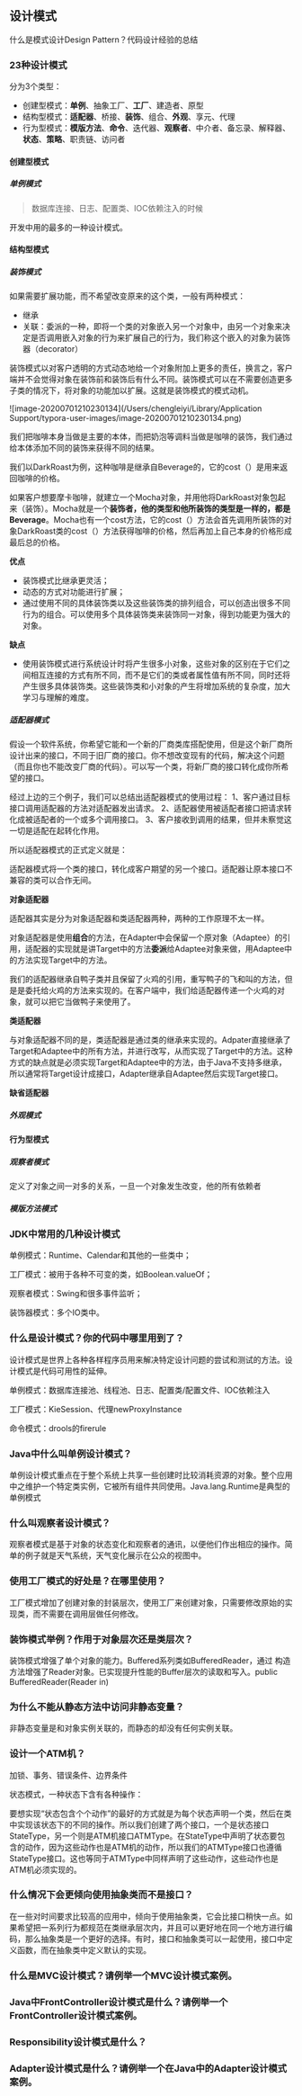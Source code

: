 ## 设计模式

什么是模式设计Design Pattern？代码设计经验的总结

### 23种设计模式

分为3个类型：

+ 创建型模式：**单例**、抽象工厂、**工厂**、建造者、原型
+ 结构型模式：**适配器**、桥接、**装饰**、组合、**外观**、享元、代理
+ 行为型模式：**模版方法**、**命令**、迭代器、**观察者**、中介者、备忘录、解释器、**状态**、**策略**、职责链、访问者

#### 创建型模式

##### 单例模式

> 数据库连接、日志、配置类、IOC依赖注入的时候

开发中用的最多的一种设计模式。





#### 结构型模式

##### 装饰模式

如果需要扩展功能，而不希望改变原来的这个类，一般有两种模式：

+ 继承
+ 关联：委派的一种，即将一个类的对象嵌入另一个对象中，由另一个对象来决定是否调用嵌入对象的行为来扩展自己的行为，我们称这个嵌入的对象为装饰器（decorator）

装饰模式以对客户透明的方式动态地给一个对象附加上更多的责任，换言之，客户端并不会觉得对象在装饰前和装饰后有什么不同。装饰模式可以在不需要创造更多子类的情况下，将对象的功能加以扩展。这就是装饰模式的模式动机。

![image-20200701210230134](/Users/chengleiyi/Library/Application Support/typora-user-images/image-20200701210230134.png)

我们把咖啡本身当做是主要的本体，而把奶泡等调料当做是咖啡的装饰，我们通过给本体添加不同的装饰来获得不同的结果。

我们以DarkRoast为例，这种咖啡是继承自Beverage的，它的cost（）是用来返回咖啡的价格。

如果客户想要摩卡咖啡，就建立一个Mocha对象，并用他将DarkRoast对象包起来（装饰）。Mocha就是一个**装饰者，他的类型和他所装饰的类型是一样的，都是Beverage**。Mocha也有一个cost方法，它的cost（）方法会首先调用所装饰的对象DarkRoast类的cost（）方法获得咖啡的价格，然后再加上自己本身的价格形成最后总的价格。

**优点**

+ 装饰模式比继承更灵活；
+ 动态的方式对功能进行扩展；
+ 通过使用不同的具体装饰类以及这些装饰类的排列组合，可以创造出很多不同行为的组合。可以使用多个具体装饰类来装饰同一对象，得到功能更为强大的对象。

**缺点**

+ 使用装饰模式进行系统设计时将产生很多小对象，这些对象的区别在于它们之间相互连接的方式有所不同，而不是它们的类或者属性值有所不同，同时还将产生很多具体装饰类。这些装饰类和小对象的产生将增加系统的复杂度，加大学习与理解的难度。



##### 适配器模式

假设一个软件系统，你希望它能和一个新的厂商类库搭配使用，但是这个新厂商所设计出来的接口，不同于旧厂商的接口。你不想改变现有的代码，解决这个问题（而且你也不能改变厂商的代码）。可以写一个类，将新厂商的接口转化成你所希望的接口。

经过上边的三个例子，我们可以总结出适配器模式的使用过程：
1、客户通过目标接口调用适配器的方法对适配器发出请求。
2、适配器使用被适配者接口把请求转化成被适配者的一个或多个调用接口。
3、客户接收到调用的结果，但并未察觉这一切是适配在起转化作用。

所以适配器模式的正式定义就是：

适配器模式将一个类的接口，转化成客户期望的另一个接口。适配器让原本接口不兼容的类可以合作无间。

**对象适配器**

适配器其实是分为对象适配器和类适配器两种，两种的工作原理不太一样。

对象适配器是使用**组合**的方法，在Adapter中会保留一个原对象（Adaptee）的引用，适配器的实现就是讲Target中的方法**委派**给Adaptee对象来做，用Adaptee中的方法实现Target中的方法。

我们的适配器继承自鸭子类并且保留了火鸡的引用，重写鸭子的飞和叫的方法，但是是委托给火鸡的方法来实现的。在客户端中，我们给适配器传递一个火鸡的对象，就可以把它当做鸭子来使用了。

**类适配器**

与对象适配器不同的是，类适配器是通过类的继承来实现的。Adpater直接继承了Target和Adaptee中的所有方法，并进行改写，从而实现了Target中的方法。这种方式的缺点就是必须实现Target和Adaptee中的方法，由于Java不支持多继承，所以通常将Target设计成接口，Adapter继承自Adaptee然后实现Target接口。

**缺省适配器**







##### 外观模式



#### 行为型模式

##### 观察者模式

定义了对象之间一对多的关系，一旦一个对象发生改变，他的所有依赖者



##### 模版方法模式



### JDK中常用的几种设计模式

单例模式：Runtime、Calendar和其他的一些类中；

工厂模式：被用于各种不可变的类，如Boolean.valueOf；

观察者模式：Swing和很多事件监听；

装饰器模式：多个IO类中。

### 什么是设计模式？你的代码中哪里用到了？

设计模式是世界上各种各样程序员用来解决特定设计问题的尝试和测试的方法。设计模式是代码可用性的延伸。

单例模式：数据库连接池、线程池、日志、配置类/配置文件、IOC依赖注入

工厂模式：KieSession、代理newProxyInstance

命令模式：drools的firerule



### Java中什么叫单例设计模式？

单例设计模式重点在于整个系统上共享一些创建时比较消耗资源的对象。整个应用中之维护一个特定类实例，它被所有组件共同使用。Java.lang.Runtime是典型的单例模式

### 什么叫观察者设计模式？

观察者模式是基于对象的状态变化和观察者的通讯，以便他们作出相应的操作。简单的例子就是天气系统，天气变化展示在公众的视图中。

### 使用工厂模式的好处是？在哪里使用？

工厂模式增加了创建对象的封装层次，使用工厂来创建对象，只需要修改原始的实现类，而不需要在调用层做任何修改。

### 装饰模式举例？作用于对象层次还是类层次？

装饰模式增强了单个对象的能力。Buffered系列类如BufferedReader，通过 构造方法增强了Reader对象。已实现提升性能的Buffer层次的读取和写入。public BufferedReader(Reader in) 

### 为什么不能从静态方法中访问非静态变量？

非静态变量是和对象实例关联的，而静态的却没有任何实例关联。

### 设计一个ATM机？

加锁、事务、错误条件、边界条件

状态模式，一种状态下含有各种操作：

要想实现“状态包含个个动作”的最好的方式就是为每个状态声明一个类，然后在类中实现该状态下的不同的操作。所以我们创建了两个接口，一个是状态接口StateType，另一个则是ATM机接口ATMType。在StateType中声明了状态要包含的动作，因为这些动作也是ATM机的动作，所以我们的ATMType接口也遵循StateType接口。这也等同于ATMType中同样声明了这些动作，这些动作也是ATM机必须实现的。

### 什么情况下会更倾向使用抽象类而不是接口？

在一些对时间要求比较高的应用中，倾向于使用抽象类，它会比接口稍快一点。如果希望把一系列行为都规范在类继承层次内，并且可以更好地在同一个地方进行编码，那么抽象类是一个更好的选择。有时，接口和抽象类可以一起使用，接口中定义函数，而在抽象类中定义默认的实现。

### 什么是MVC设计模式？请例举一个MVC设计模式案例。

### Java中FrontController设计模式是什么？请例举一个FrontController设计模式案例。

### Responsibility设计模式是什么？

### Adapter设计模式是什么？请例举一个在Java中的Adapter设计模式案例。